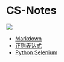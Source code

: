 # CS-Notes

<img src="https://img.shields.io/badge/license-MIT-green.svg" />

- [Markdown](src/markdown/markdown_manual.md)
- [正则表达式](src/other/regular_expression.md)
- [Python Selenium](https://github.com/funhuman/python-selenium-note)
